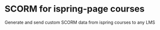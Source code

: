 # SCORM for ispring-page courses
Generate and send custom SCORM data from ispring courses to any LMS
